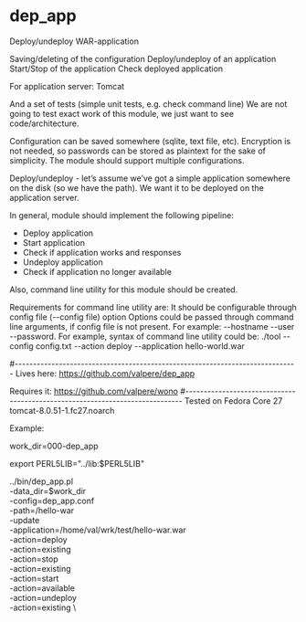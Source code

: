 # dep_app
Deploy/undeploy WAR-application

Saving/deleting of the configuration
Deploy/undeploy of an application
Start/Stop of the application
Check deployed application

For application server:
Tomcat

And a set of tests (simple unit tests, e.g. check command line)
We are not going to test exact work of this module, we just want to see code/architecture.

Configuration can be saved somewhere (sqlite, text file, etc).
Encryption is not needed, so passwords can be stored as plaintext for the sake of simplicity.
The module should support multiple configurations.

Deploy/undeploy - let’s assume we’ve got a simple application somewhere on the disk (so we have the path).
We want it to be deployed on the application server.

In general, module should implement the following pipeline:
* Deploy application
* Start application
* Check if application works and responses
* Undeploy application
* Check if application no longer available

Also, command line utility for this module should be created.

Requirements for command line utility are:
It should be configurable through config file (--config file) option
Options could be passed through command line arguments, if config file is not present. For example: --hostname --user --password.
For example, syntax of command line utility could be:
./tool --config config.txt --action deploy --application hello-world.war

#-----------------------------------------------------------------------------
Lives here:
https://github.com/valpere/dep_app

Requires it:
https://github.com/valpere/wono
#-----------------------------------------------------------------------------
Tested on Fedora Core 27
tomcat-8.0.51-1.fc27.noarch

Example:

work_dir=000-dep_app

export PERL5LIB="../lib:$PERL5LIB"

../bin/dep_app.pl \
    -data_dir=$work_dir \
    -config=dep_app.conf \
    -path=/hello-war \
    -update \
    -application=/home/val/wrk/test/hello-war.war \
    -action=deploy \
    -action=existing \
    -action=stop \
    -action=existing \
    -action=start \
    -action=available \
    -action=undeploy \
    -action=existing \
